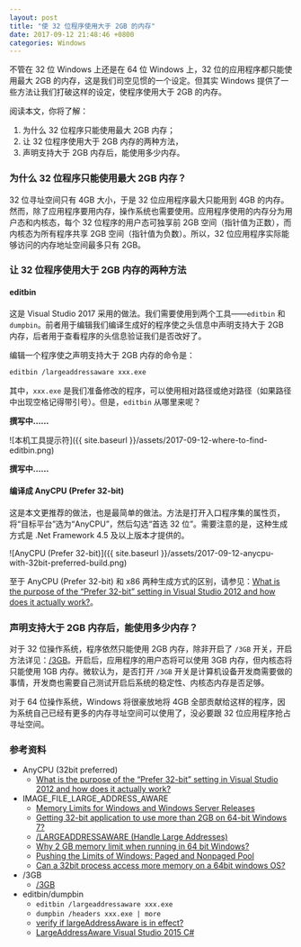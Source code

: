 ```yaml
---
layout: post
title: "使 32 位程序使用大于 2GB 的内存"
date: 2017-09-12 21:48:46 +0800
categories: Windows
---
```


不管在 32 位 Windows 上还是在 64 位 Windows 上，32 位的应用程序都只能使用最大 2GB 的内存，这是我们司空见惯的一个设定。但其实 Windows 提供了一些方法让我们打破这样的设定，使程序使用大于 2GB 的内存。

阅读本文，你将了解：
1. 为什么 32 位程序只能使用最大 2GB 内存；
1. 让 32 位程序使用大于 2GB 内存的两种方法，
1. 声明支持大于 2GB 内存后，能使用多少内存。

### 为什么 32 位程序只能使用最大 2GB 内存？

32 位寻址空间只有 4GB 大小，于是 32 位应用程序最大只能用到 4GB 的内存。然而，除了应用程序要用内存，操作系统也需要使用。应用程序使用的内存分为用户态和内核态，每个 32 位程序的用户态可独享前 2GB 空间（指针值为正数），而内核态为所有程序共享 2GB 空间（指针值为负数）。所以，32 位应用程序实际能够访问的内存地址空间最多只有 2GB。

### 让 32 位程序使用大于 2GB 内存的两种方法

#### editbin

这是 Visual Studio 2017 采用的做法。我们需要使用到两个工具——`editbin` 和 `dumpbin`。前者用于编辑我们编译生成好的程序使之头信息中声明支持大于 2GB 内存，后者用于查看程序的头信息验证我们是否改好了。

编辑一个程序使之声明支持大于 2GB 内存的命令是：

```Bash
editbin /largeaddressaware xxx.exe
```

其中，`xxx.exe` 是我们准备修改的程序，可以使用相对路径或绝对路径（如果路径中出现空格记得带引号）。但是，`editbin` 从哪里来呢？

**撰写中……**

![本机工具提示符]({{ site.baseurl }}/assets/2017-09-12-where-to-find-editbin.png)

**撰写中……**

#### 编译成 AnyCPU (Prefer 32-bit)

这是本文更推荐的做法，也是最简单的做法。方法是打开入口程序集的属性页，将“目标平台”选为“AnyCPU”，然后勾选“首选 32 位”。需要注意的是，这种生成方式是 .Net Framework 4.5 及以上版本才提供的。

![AnyCPU (Prefer 32-bit)]({{ site.baseurl }}/assets/2017-09-12-anycpu-with-32bit-preferred-build.png)

至于 AnyCPU (Prefer 32-bit) 和 x86 两种生成方式的区别，请参见：[What is the purpose of the “Prefer 32-bit” setting in Visual Studio 2012 and how does it actually work?](https://stackoverflow.com/questions/12066638/what-is-the-purpose-of-the-prefer-32-bit-setting-in-visual-studio-2012-and-how)。

### 声明支持大于 2GB 内存后，能使用多少内存？

对于 32 位操作系统，程序依然只能使用 2GB 内存，除非开启了 `/3GB` 开关，开启方法详见：[/3GB](https://msdn.microsoft.com/en-us/library/windows/hardware/ff556232(v=vs.85).aspx)。开启后，应用程序的用户态将可以使用 3GB 内存，但内核态将只能使用 1GB 内存。微软认为，是否打开 `/3GB` 开关是计算机设备开发商需要做的事情，开发商也需要自己测试开启后系统的稳定性、内核态内存是否足够。

对于 64 位操作系统，Windows 将很豪放地将 4GB 全部贡献给这样的程序，因为系统自己已经有更多的内存寻址空间可以使用了，没必要跟 32 位应用程序抢占寻址空间。

### 参考资料
- AnyCPU (32bit preferred)
  - [What is the purpose of the “Prefer 32-bit” setting in Visual Studio 2012 and how does it actually work?](https://stackoverflow.com/questions/12066638/what-is-the-purpose-of-the-prefer-32-bit-setting-in-visual-studio-2012-and-how)
- IMAGE_FILE_LARGE_ADDRESS_AWARE
  - [Memory Limits for Windows and Windows Server Releases](https://msdn.microsoft.com/en-us/library/windows/desktop/aa366778(v=vs.85).aspx)
  - [Getting 32-bit application to use more than 2GB on 64-bit Windows 7?](https://superuser.com/questions/176869/getting-32-bit-application-to-use-more-than-2gb-on-64-bit-windows-7)
  - [/LARGEADDRESSAWARE (Handle Large Addresses)](https://msdn.microsoft.com/en-us/library/wz223b1z.aspx)
  - [Why 2 GB memory limit when running in 64 bit Windows?](https://stackoverflow.com/questions/2740308/why-2-gb-memory-limit-when-running-in-64-bit-windows)
  - [Pushing the Limits of Windows: Paged and Nonpaged Pool](https://blogs.technet.microsoft.com/markrussinovich/2009/03/10/pushing-the-limits-of-windows-paged-and-nonpaged-pool/)
  - [Can a 32bit process access more memory on a 64bit windows OS?](https://stackoverflow.com/questions/570589/can-a-32bit-process-access-more-memory-on-a-64bit-windows-os)
- /3GB
  - [/3GB](https://msdn.microsoft.com/en-us/library/windows/hardware/ff556232(v=vs.85).aspx)
- editbin/dumpbin
  - `editbin /largeaddressaware xxx.exe`
  - `dumpbin /headers xxx.exe | more`
  - [verify if largeAddressAware is in effect?](https://stackoverflow.com/questions/3979624/verify-if-largeaddressaware-is-in-effect)
  - [LargeAddressAware Visual Studio 2015 C#](https://stackoverflow.com/questions/31565532/largeaddressaware-visual-studio-2015-c-sharp)
